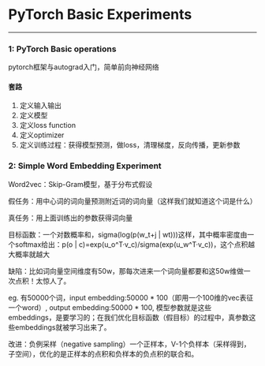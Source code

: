 # PyTorch Basic Experiments
--------
### 1: PyTorch Basic operations
pytorch框架与autograd入门，简单前向神经网络
#### 套路
1. 定义输入输出
2. 定义模型
3. 定义loss function
4. 定义optimizer
5. 定义训练过程：获得模型预测，做loss，清理梯度，反向传播，更新参数
### 2: Simple Word Embedding Experiment
Word2vec：Skip-Gram模型，基于分布式假设

假任务：用中心词的词向量预测附近词的词向量（这样我们就知道这个词是什么）

真任务：用上面训练出的参数获得词向量

目标函数：一个对数概率和，sigma(log(p(w_t+j | wt)))这样，其中概率密度由一个softmax给出：p(o | c)=exp(u_o^T·v_c)/sigma(exp(u_w^T·v_c))，这个点积越大概率就越大

缺陷：比如词向量空间维度有50w，那每次进来一个词向量都要和这50w维做一次点积！太惊人了。

eg. 有50000个词，input embedding:50000 * 100（即用一个100维的vec表征一个word）, output embedding:50000 * 100, 模型参数就是这些embeddings，是要学习的；在我们优化目标函数（假目标）的过程中，真参数这些embeddings就被学习出来了。

改进：负例采样（negative sampling）一个正样本，V-1个负样本（采样得到，子空间），优化的是正样本的点积和负样本的负点积的联合和。
